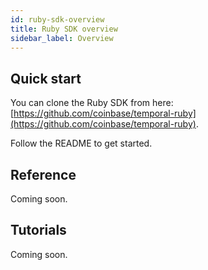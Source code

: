 ```yaml
---
id: ruby-sdk-overview
title: Ruby SDK overview
sidebar_label: Overview
---
```


## Quick start

You can clone the Ruby SDK from here: [https://github.com/coinbase/temporal-ruby](https://github.com/coinbase/temporal-ruby).

Follow the README to get started.

## Reference

Coming soon.

## Tutorials

Coming soon.
